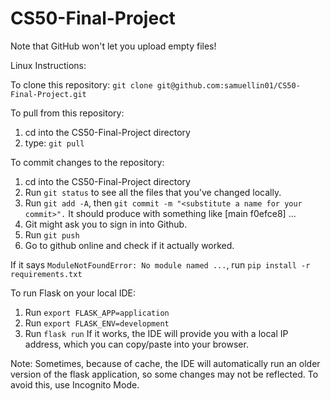 # CS50-Final-Project

Note that GitHub won't let you upload empty files! 

Linux Instructions:

To clone this repository:
`git clone git@github.com:samuellin01/CS50-Final-Project.git`

To pull from this repository:
1) cd into the CS50-Final-Project directory
2) type: `git pull`

To commit changes to the repository:
1) cd into the CS50-Final-Project directory
2) Run `git status` to see all the files that you've changed locally.
3) Run `git add -A`, then `git commit -m "<substitute a name for your commit>".` It should produce with something like [main f0efce8] ...
4) Git might ask you to sign in into Github.
5) Run `git push`
6) Go to github online and check if it actually worked.

If it says `ModuleNotFoundError: No module named ...`, run `pip install -r requirements.txt`

To run Flask on your local IDE:
1) Run `export FLASK_APP=application`
2) Run `export FLASK_ENV=development`
3) Run `flask run`
If it works, the IDE will provide you with a local IP address, which you can copy/paste into your browser.

Note: Sometimes, because of cache, the IDE will automatically run an older version of the flask application, so some changes may not be reflected. To avoid this, use Incognito Mode.
